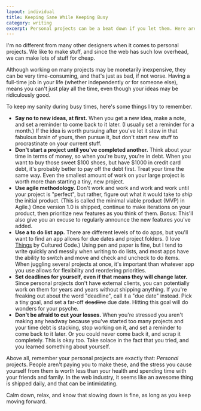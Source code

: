 ```yaml
---
layout: individual
title: Keeping Sane While Keeping Busy
category: writing
excerpt: Personal projects can be a beat down if you let them. Here are some important tips I use to keep sane while having several personal projects + a full-time job + friend and family relationships going at any given time.
---
```


I'm no different from many other designers when it comes to personal projects. We like to make stuff, and since the web has such low overhead, we can make lots of stuff for cheap.  

Although working on many projects may be monetarily inexpensive, they can be very time-consuming, and that's just as bad, if not worse. Having a full-time job in your life (whether independently or for someone else), means you can't just play all the time, even though your ideas may be ridiculously good.

To keep my sanity during busy times, here's some things I try to remember.

+ **Say no to new ideas, at first.** When you get a new idea, make a note, and set a reminder to come back to it later. (I usually set a reminder for a month.) If the idea is worth pursuing after you've let it stew in that fabulous brain of yours, then pursue it, but don't start new stuff to procrastinate on your current stuff.
+ **Don't start a project until you've completed another.** Think about your time in terms of money, so when you're busy, you're in debt. When you want to buy those sweet $100 shoes, but have $1000 in credit card debt, it's probably better to pay off the debt first. Treat your time the same way. Even the smallest amount of work on your large project is worth more than starting a tiny, new project.
+ **Use agile methodology.** Don't work and work and work and work until your project is "perfect", but rather, figure out what it would take to *ship* the initial product. (This is called the minimal viable product (MVP) in Agile.) Once version 1.0 is shipped, continue to make iterations on your product, then prioritize new features as you think of them. *Bonus:* This'll also give you an excuse to regularly announce the new features you've added.
+ **Use a to do list app.** There are different levels of to do apps, but you'll want to find an app allows for due dates and project folders. (I love [Things](http://culturedcode.com/things/) by Cultured Code.) Using pen and paper is fine, but I tend to write quickly and messily when writing to do lists, and most apps have the ability to switch and move and check and uncheck to do items. When juggling several projects at once, it's important than whatever app you use allows for flexibility and reordering priorities.
+ **Set deadlines for yourself, even if that means they will change later.** Since personal projects don't have external clients, you can potentially work on them for years and years without shipping anything. If you're freaking out about the word "deadline", call it a "due date" instead. Pick a tiny goal, and set a far-off <s>deadline</s> due date. Hitting this goal will do wonders for your psyche. 
+ **Don't be afraid to cut your losses.** When you're stressed you aren't making any headway because you've started too many projects and your time debt is stacking, stop working on it, and set a reminder to come back to it later. Or you could never come back it, and scrap it completely. This is okay too. Take solace in the fact that you tried, and you learned something about yourself.

Above all, remember your personal projects are exactly that: *Personal* projects. People aren't paying you to make these, and the stress you cause yourself from them is worth less than your health and spending time with your friends and family. In the web industry, it seems like an awesome thing is shipped daily, and that can be intimidating. 

Calm down, relax, and know that slowing down is fine, as long as you keep moving forward.